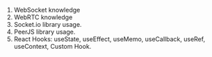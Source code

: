 1. WebSocket knowledge
2. WebRTC knowledge
3. Socket.io library usage.
4. PeerJS library usage.
5. React Hooks: useState, useEffect, useMemo, useCallback, useRef, useContext, Custom Hook.